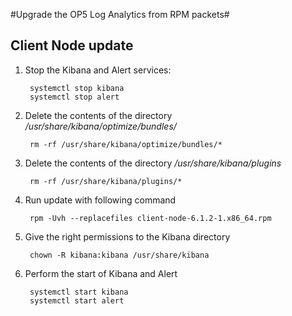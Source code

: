 #Upgrade the OP5 Log Analytics from RPM packets#


## Client Node update ##

1. Stop the Kibana and Alert services:

		systemctl stop kibana
		systemctl stop alert

1. Delete the contents of the directory */usr/share/kibana/optimize/bundles/*

		rm -rf /usr/share/kibana/optimize/bundles/*

1. Delete the contents of the directory */usr/share/kibana/plugins*

		rm -rf /usr/share/kibana/plugins/*

1. Run update with following command

		rpm -Uvh --replacefiles client-node-6.1.2-1.x86_64.rpm

1. Give the right permissions to the Kibana directory

		chown -R kibana:kibana /usr/share/kibana

1. Perform the start of Kibana and Alert

		systemctl start kibana
		systemctl start alert